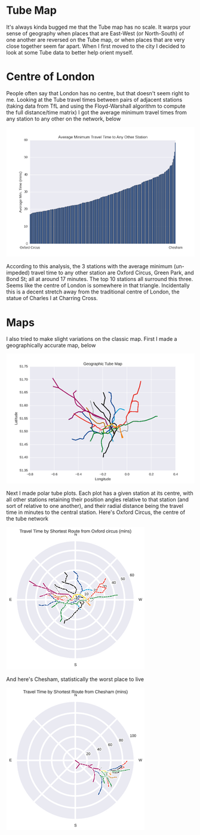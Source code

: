 # Tube Map

It's always kinda bugged me that the Tube map has no scale. It warps your sense of geography when places that are East-West (or North-South) of one another are reversed on the Tube map, or when places that are very close together seem far apart. When I first moved to the city I decided to look at some Tube data to better help orient myself.

# Centre of London

People often say that London has no centre, but that doesn't seem right to me. Looking at the Tube travel times between pairs of adjacent stations (taking data from TfL and using the Floyd-Warshall algorithm to compute the full distance/time matrix) I got the average minimum travel times from any station to any other on the network, below

![alt tag](https://github.com/neal-o-r/tube_map/blob/master/avg_min.png)

According to this analysis, the 3 stations with the average minimum (un-impeded) travel time to any other station are Oxford Circus, Green Park, and Bond St; all at around 17 minutes. The top 10 stations all surround this three. Seems like the centre of London is somewhere in that triangle. Incidentally this is a decent stretch away from the traditional centre of London, the statue of Charles I at Charring Cross.

# Maps

I also tried to make slight variations on the classic map. First I made a geographically accurate map, below

![alt tag](https://github.com/neal-o-r/tube_map/blob/master/geographic_map.png)

Next I made polar tube plots. Each plot has a given station at its centre, with all other stations retaining their position angles relative to that station (and sort of relative to one another), and their radial distance being the travel time in minutes to the central station. Here's Oxford Circus, the centre of the tube network

![alt tag](https://github.com/neal-o-r/tube_map/blob/master/polarOXFORD%20CIRCUSxkcd.png)

And here's Chesham, statistically the worst place to live

![alt tag](https://github.com/neal-o-r/tube_map/blob/master/polarCHESHAM.png)
